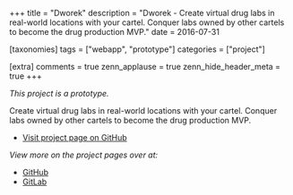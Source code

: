 +++
title = "Dworek"
description = "Dworek - Create virtual drug labs in real-world locations with your cartel. Conquer labs owned by other cartels to become the drug production MVP."
date = 2016-07-31

[taxonomies]
tags = ["webapp", "prototype"]
categories = ["project"]

[extra]
comments = true
zenn_applause = true
zenn_hide_header_meta = true
+++

_This project is a prototype._

Create virtual drug labs in real-world locations with your cartel. Conquer labs
owned by other cartels to become the drug production MVP.

- [Visit project page on GitHub][github]

_View more on the project pages over at:_

- [GitHub][github]
- [GitLab][gitlab]

[github]: https://github.com/timvisee/dworek
[gitlab]: https://gitlab.com/timvisee/dworek
